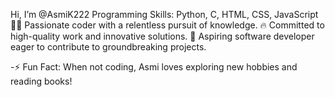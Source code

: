 Hi, I’m @AsmiK222
Programming Skills: Python, C, HTML, CSS, JavaScript
👩‍💻 Passionate coder with a relentless pursuit of knowledge.
🔥 Committed to high-quality work and innovative solutions.
🌟 Aspiring software developer eager to contribute to groundbreaking projects.

-⚡ Fun Fact: When not coding, Asmi loves exploring new hobbies and reading books! 
<!---
AsmiK222/AsmiK222 is a ✨ special ✨ repository because its `README.md` (this file) appears on your GitHub profile.
You can click the Preview link to take a look at your changes.
--->
